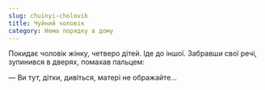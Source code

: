 ```yaml
---
slug: chuinyi-cholovik
title: Чуйний чоловік
category: Нема порядку в дому
---
```

Покидає чоловік жінку, четверо дітей. Іде до іншої. Забравши свої речі, зупинився в дверях, помахав пальцем:

— Ви тут, дітки, дивіться, матері не ображайте…
